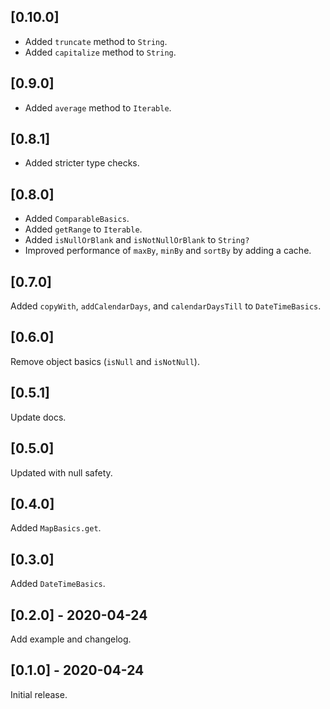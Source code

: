 ## [0.10.0]

* Added `truncate` method to `String`.
* Added `capitalize` method to `String`.

## [0.9.0]

* Added `average` method to `Iterable`.

## [0.8.1]

* Added stricter type checks.

## [0.8.0]

* Added `ComparableBasics`.
* Added `getRange` to `Iterable`.
* Added `isNullOrBlank` and `isNotNullOrBlank` to `String?`
* Improved performance of `maxBy`, `minBy` and `sortBy` by adding a cache.

## [0.7.0]

Added `copyWith`, `addCalendarDays`, and `calendarDaysTill` to `DateTimeBasics`.

## [0.6.0]

Remove object basics (`isNull` and `isNotNull`).

## [0.5.1]

Update docs.

## [0.5.0]

Updated with null safety.

## [0.4.0]

Added `MapBasics.get`.

## [0.3.0]

Added `DateTimeBasics`.

## [0.2.0] - 2020-04-24

Add example and changelog.

## [0.1.0] - 2020-04-24

Initial release. 
